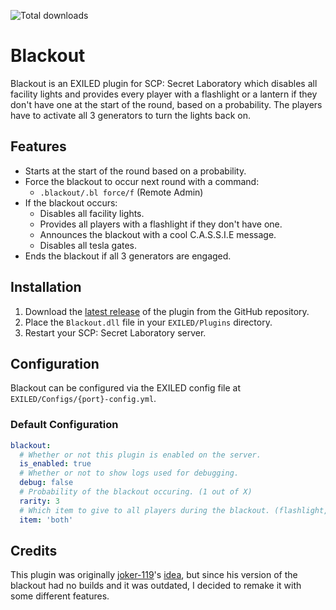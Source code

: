 ![Total downloads](https://img.shields.io/github/downloads/x0jony/Blackout/total)

# Blackout
Blackout is an EXILED plugin for SCP: Secret Laboratory which disables all facility lights and provides every player with a flashlight or a lantern if they don't have one at the start of the round, based on a probability. The players have to activate all 3 generators to turn the lights back on.

## Features
- Starts at the start of the round based on a probability.
- Force the blackout to occur next round with a command:
  - `.blackout/.bl force/f` (Remote Admin)
- If the blackout occurs:
  - Disables all facility lights.
  - Provides all players with a flashlight if they don't have one.
  - Announces the blackout with a cool C.A.S.S.I.E message.
  - Disables all tesla gates.
- Ends the blackout if all 3 generators are engaged.

## Installation
1. Download the [latest release](https://github.com/x0jony/Blackout/releases/latest) of the plugin from the GitHub repository.
2. Place the `Blackout.dll` file in your `EXILED/Plugins` directory.
3. Restart your SCP: Secret Laboratory server.

## Configuration
Blackout can be configured via the EXILED config file at `EXILED/Configs/{port}-config.yml`.

### Default Configuration
```yaml
blackout:
  # Whether or not this plugin is enabled on the server.
  is_enabled: true
  # Whether or not to show logs used for debugging.
  debug: false
  # Probability of the blackout occuring. (1 out of X)
  rarity: 3
  # Which item to give to all players during the blackout. (flashlight, lantern, both)
  item: 'both'
```

## Credits
This plugin was originally [joker-119](https://github.com/joker-119)'s [idea](https://github.com/joker-119/SCPSL-Gamemodes), but since his version of the blackout had no builds and it was outdated, I decided to remake it with some different features.